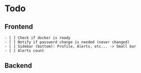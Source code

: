 # Todo

## Frontend
    - [ ] Check if docker is ready
    - [ ] Notify if password change is needed (never changed)
    - [ ] Sidebar (bottom): Profile, Alerts, etc... -> Small bar
    - [ ] Alerts count

## Backend